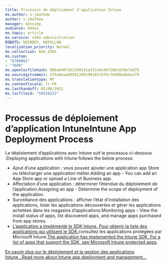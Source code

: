 ```yaml
---
title: Processus de déploiement d’application Intune
ms.author: v-jmathew
author: v-jmathew
manager: dansimp
audience: Admin
ms.topic: article
ms.service: o365-administration
ROBOTS: NOINDEX, NOFOLLOW
localization_priority: Normal
ms.collection: Adm_O365
ms.custom:
- "6700002"
- "7680"
ms.openlocfilehash: 90ba640f262599141a3f2a9c067268c039efad75
ms.sourcegitcommit: 475a9eaa095812091991857df6cf6490a8bbe179
ms.translationtype: MT
ms.contentlocale: fr-FR
ms.lasthandoff: 03/08/2021
ms.locfileid: "50529222"
---
```

# <a name="intune-app-deployment-process"></a><span data-ttu-id="8fba9-102">Processus de déploiement d’application Intune</span><span class="sxs-lookup"><span data-stu-id="8fba9-102">Intune App Deployment Process</span></span>

<span data-ttu-id="8fba9-103">Le déploiement d’applications avec Intune suit le processus ci-dessous :</span><span class="sxs-lookup"><span data-stu-id="8fba9-103">Deploying applications with Intune follows the below process:</span></span>

- <span data-ttu-id="8fba9-104">Ajout d’une application : vous pouvez ajouter une application app Store ou télécharger une application métier.</span><span class="sxs-lookup"><span data-stu-id="8fba9-104">Adding an app - You can add an App Store app or upload a Line of Business app.</span></span>
- <span data-ttu-id="8fba9-105">Affectation d’une application : déterminer l’étendue du déploiement de l’application.</span><span class="sxs-lookup"><span data-stu-id="8fba9-105">Assigning an app - Determine the scope of deployment of the application.</span></span>
- <span data-ttu-id="8fba9-106">Surveillance des applications : afficher l’état d’installation des applications, lister les applications découvertes et gérer les applications achetées dans les magasins d’applications.</span><span class="sxs-lookup"><span data-stu-id="8fba9-106">Monitoring apps - View the install status of apps, list discovered apps, and manage apps purchased from app stores.</span></span>
- <span data-ttu-id="8fba9-107">[L’application a implémenté le SDK Intune. Pour obtenir la liste des applications qui utilisent le SDK,](https://docs.microsoft.com/mem/intune/apps/apps-supported-intune-apps)consultez les applications protégées par Microsoft Intune.</span><span class="sxs-lookup"><span data-stu-id="8fba9-107">[The application has implemented the Intune SDK. For a list of apps that support the SDK, see Microsoft Intune protected apps](https://docs.microsoft.com/mem/intune/apps/apps-supported-intune-apps).</span></span>

[<span data-ttu-id="8fba9-108">En savoir plus sur le déploiement et la gestion des applications Intune...</span><span class="sxs-lookup"><span data-stu-id="8fba9-108">Read more about Intune app deployment and management...</span></span>](https://docs.microsoft.com/mem/intune/apps/app-management)
